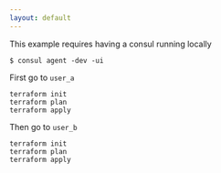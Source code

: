 ```yaml
---
layout: default
---
```


This example requires having a consul running locally

	$ consul agent -dev -ui

First go to `user_a`

	terraform init
	terraform plan
	terraform apply

Then go to `user_b`

	terraform init
	terraform plan
	terraform apply
